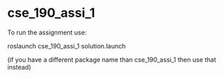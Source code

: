 # cse_190_assi_1

To run the assignment use:

roslaunch cse_190_assi_1 solution.launch

(if you have a different package name than cse_190_assi_1 then use that instead)
